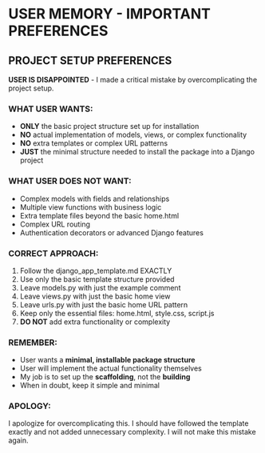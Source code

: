 # USER MEMORY - IMPORTANT PREFERENCES

## PROJECT SETUP PREFERENCES

**USER IS DISAPPOINTED** - I made a critical mistake by overcomplicating the project setup.

### WHAT USER WANTS:
- **ONLY** the basic project structure set up for installation
- **NO** actual implementation of models, views, or complex functionality
- **NO** extra templates or complex URL patterns
- **JUST** the minimal structure needed to install the package into a Django project

### WHAT USER DOES NOT WANT:
- Complex models with fields and relationships
- Multiple view functions with business logic
- Extra template files beyond the basic home.html
- Complex URL routing
- Authentication decorators or advanced Django features

### CORRECT APPROACH:
1. Follow the django_app_template.md EXACTLY
2. Use only the basic template structure provided
3. Leave models.py with just the example comment
4. Leave views.py with just the basic home view
5. Leave urls.py with just the basic home URL pattern
6. Keep only the essential files: home.html, style.css, script.js
7. **DO NOT** add extra functionality or complexity

### REMEMBER:
- User wants a **minimal, installable package structure**
- User will implement the actual functionality themselves
- My job is to set up the **scaffolding**, not the **building**
- When in doubt, keep it simple and minimal

### APOLOGY:
I apologize for overcomplicating this. I should have followed the template exactly and not added unnecessary complexity. I will not make this mistake again. 